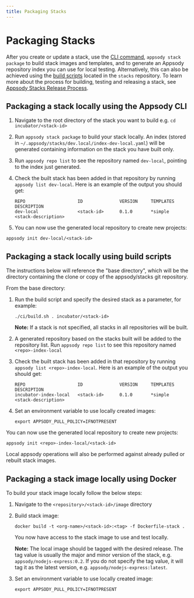 ```yaml
---
title: Packaging Stacks
---
```


# Packaging Stacks

After you create or update a stack, use the [CLI command](/docs/stacks/package#building-a-stack-locally-using-the-appsody-cli), ```appsody stack package``` to build stack images and templates, and to generate an Appsody repository index you can use for local testing. Alternatively, this can also be achieved using the [build scripts](/docs/stacks/package/docs/stacks/package#building-a-stack-locally-using-build-scripts) located in the `stacks` repository. To learn more about the process for building, testing and releasing a stack, see [Appsody Stacks Release Process](https://github.com/appsody/stacks/blob/master/RELEASE.md#appsody-stacks-release-process---technical-overview).

## Packaging a stack locally using the Appsody CLI

1. Navigate to the root directory of the stack you want to build e.g. ```cd incubator/<stack-id>```

2. Run ```appsody stack package``` to build your stack locally. An index (stored in ```~/.appsody/stacks/dev.local/index-dev-local.yaml```) will be generated containing information on the stack you have built only.

3. Run ```appsody repo list``` to see the repository named `dev-local`, pointing to the index just generated.

4. Check the built stack has been added in that repository by running `appsody list dev-local`. Here is an example of the output you should get: 
    ```
    REPO            	    ID            	VERSION  	TEMPLATES        	DESCRIPTION                      
    dev-local	            <stack-id>	    0.1.0     	*simple	            <stack-description>
    ```

5. You can now use the generated local repository to create new projects:
```
appsody init dev-local/<stack-id>
```


## Packaging a stack locally using build scripts

The instructions below will reference the "base directory", which will be the directory containing the clone or copy of the appsody/stacks git repository.

From the base directory:

1. Run the build script and specify the desired stack as a parameter, for example:
    ```
    ./ci/build.sh . incubator/<stack-id>
    ```

    **Note:** If a stack is not specified, all stacks in all repositories will be built.

2. A generated repository based on the stacks built will be added to the repository list. Run ```appsody repo list``` to see this repository named `<repo>-index-local`

3. Check the built stack has been added in that repository by running `appsody list <repo>-index-local`. Here is an example of the output you should get:
    ```
    REPO            	    ID            	VERSION  	TEMPLATES        	DESCRIPTION
    incubator-index-local	<stack-id>	    0.1.0    	*simple	            <stack-description>
    ```

4. Set an environment variable to use locally created images:
    ```
    export APPSODY_PULL_POLICY=IFNOTPRESENT
    ```

You can now use the generated local repository to create new projects:
```
appsody init <repo>-index-local/<stack-id>
```

Local appsody operations will also be performed against already pulled or rebuilt stack images.

## Packaging a stack image locally using Docker

To build your stack image locally follow the below steps:

1. Navigate to the `<repository>/<stack-id>/image` directory

2. Build stack image:
    ```
    docker build -t <org-name>/<stack-id>:<tag> -f Dockerfile-stack .
    ```

    You now have access to the stack image to use and test locally.

    **Note:** The local image should be tagged with the desired release. The tag value is usually the major and minor version of the stack, e.g. `appsody/nodejs-express:0.2`. If you do not specify the tag value, it will tag it as the latest version, e.g. `appsody/nodejs-express:latest`.

3. Set an environment variable to use locally created image:
    ```
    export APPSODY_PULL_POLICY=IFNOTPRESENT
    ```